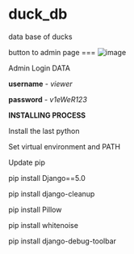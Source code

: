 # duck_db
data base of ducks


 button to admin page === ![image](https://github.com/Leus525/duck_db/assets/32685789/a11eb5e9-398e-4294-b93c-94a7a123db2c)

Admin Login DATA

**username** - _viewer_

**password** - _v1eWeR123_

**INSTALLING PROCESS**

Install the last python

Set virtual environment and PATH

Update pip

pip install Django==5.0

pip install django-cleanup

pip install Pillow

pip install whitenoise

pip install django-debug-toolbar
